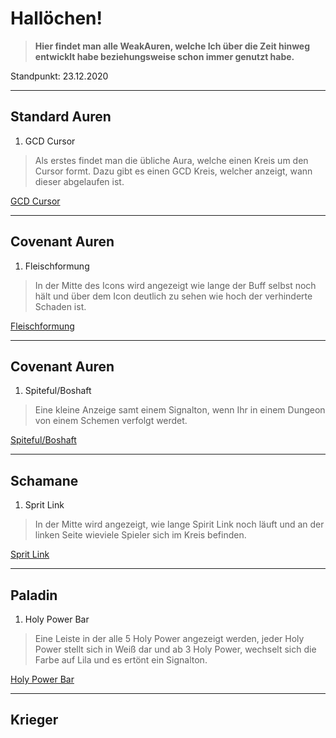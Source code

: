 # **Hallöchen!**

>**Hier findet man alle WeakAuren, welche Ich über die Zeit hinweg entwicklt habe beziehungsweise schon immer genutzt habe.**

Standpunkt: 23.12.2020

---

## **Standard Auren**

1. GCD Cursor
>Als erstes findet man die übliche Aura, welche einen Kreis um den Cursor formt. Dazu gibt es einen GCD Kreis, welcher anzeigt, wann dieser abgelaufen ist.

[GCD Cursor](https://raw.githubusercontent.com/rhialen/weakauras/main/Standard%20Auren/Cursor.txt)

---

## **Covenant Auren**

1. Fleischformung
>In der Mitte des Icons wird angezeigt wie lange der Buff selbst noch hält und über dem Icon deutlich zu sehen wie hoch der verhinderte Schaden ist.

[Fleischformung](https://raw.githubusercontent.com/rhialen/weakauras/main/Covenant/Fleischformung.txt)

---

## **Covenant Auren**

1. Spiteful/Boshaft
>Eine kleine Anzeige samt einem Signalton, wenn Ihr in einem Dungeon von einem Schemen verfolgt werdet.

[Spiteful/Boshaft](https://raw.githubusercontent.com/rhialen/weakauras/main/Covenant/Fleischformung.txt)

---

## **Schamane**

1. Sprit Link
>In der Mitte wird angezeigt, wie lange Spirit Link noch läuft und an der linken Seite wieviele Spieler sich im Kreis befinden.

[Sprit Link](https://raw.githubusercontent.com/rhialen/weakauras/main/Schamane/Spirit%20Link.txt)

---

## **Paladin**

1. Holy Power Bar
>Eine Leiste in der alle 5 Holy Power angezeigt werden, jeder Holy Power stellt sich in Weiß dar und ab 3 Holy Power, wechselt sich die Farbe auf Lila und es ertönt ein Signalton.

[Holy Power Bar](https://raw.githubusercontent.com/rhialen/weakauras/main/Paladin/Holy%20Power%20Bar.txt)

---

## **Krieger**
